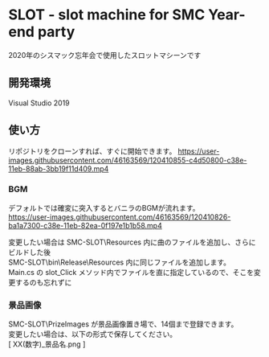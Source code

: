 
# SLOT - slot machine for SMC Year-end party

2020年のシスマック忘年会で使用したスロットマシーンです

## 開発環境
Visual Studio 2019

## 使い方
リポジトリをクローンすれば、すぐに開始できます。
https://user-images.githubusercontent.com/46163569/120410855-c4d50800-c38e-11eb-88ab-3bb19f11d409.mp4

### BGM
デフォルトでは確変に突入するとバニラのBGMが流れます。  
https://user-images.githubusercontent.com/46163569/120410826-ba1a7300-c38e-11eb-82ea-0f197e1b1b58.mp4

変更したい場合は
SMC-SLOT\Resources 内に曲のファイルを追加し、さらにビルドした後  
SMC-SLOT\bin\Release\Resources 内に同じファイルを追加します。  
Main.cs の slot_Click メソッド内でファイルを直に指定しているので、そこを変更するのも忘れずに

### 景品画像
SMC-SLOT\PrizeImages が景品画像置き場で、14個まで登録できます。  
変更したい場合は、以下の形式で保存してください。  
[ XX(数字)_景品名.png ]
